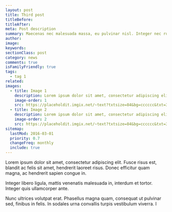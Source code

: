 ```yaml
---
layout: post
title: Third post
titleBefore:
titleAfter:
meta: Post description
summary: Maecenas nec malesuada massa, eu pulvinar nisl. Integer nec rutrum massa. Sed eu vestibulum nisi, at hendrerit felis.
author:
image:
keywords:
sectionClass: post
category: news
comments: true
isFamilyFriendly: true
tags:
  - tag 1
related:
images:
  - title: Image 1
    description: Lorem ipsum dolor sit amet, consectetur adipiscing elit.
    image-order: 1
    src: https://placeholdit.imgix.net/~text?txtsize=84&bg=cccccc&txt=320x477&w=320&h=477
  - title: Image 2
    description: Lorem ipsum dolor sit amet, consectetur adipiscing elit.
    image-order: 2
    src: https://placeholdit.imgix.net/~text?txtsize=84&bg=cccccc&txt=320x477&w=320&h=477
sitemap:
  lastMod: 2016-03-01
  priority: 0.7
  changeFreq: monthly
  include: true
---
```


Lorem ipsum dolor sit amet, consectetur adipiscing elit. Fusce risus est, blandit ac felis sit amet, hendrerit laoreet risus. Donec efficitur quam magna, ac hendrerit sapien congue in.

Integer libero ligula, mattis venenatis malesuada in, interdum et tortor. Integer quis ullamcorper ante.

Nunc ultrices volutpat erat. Phasellus magna quam, consequat ut pulvinar sed, finibus in felis. In sodales urna convallis turpis vestibulum viverra. I
